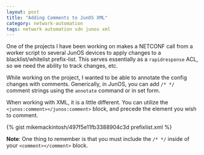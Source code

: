 ```yaml
---
layout: post
title: "Adding Comments to JunOS XML"
category: network-automation
tags: network automation sdn junos xml
---
```


One of the projects I have been working on makes a NETCONF call from a worker script to several JunOS devices to apply changes to a blacklist/whitelist prefix-list. This serves essentially as a `rapidresponse` ACL, so we need the ability to track changes, etc.

While working on the project, I wanted to be able to annotate the config changes with comments. Generically, in JunOS, you can add `/* */` comment strings using the `annotate` command or in set form.

When working with XML, it is a little different. You can utilize the `<junos:comment></junos:comment>` block, and precede the element you wish to comment.

{% gist mikemackintosh/497f5e11fb3388904c3d prefixlist.xml %}

**Note**: One thing to remember is that you must include the `/* */` inside of your `<comment></comment>` block.